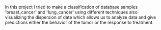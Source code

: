 In this project I tried to make a classification of database samples
'breast_cancer' and 'lung_cancer' using different techniques also visualizing
the dispersion of data which allows us to analyze data and give predictions
either the behavior of the tumor or the response to treatment.
